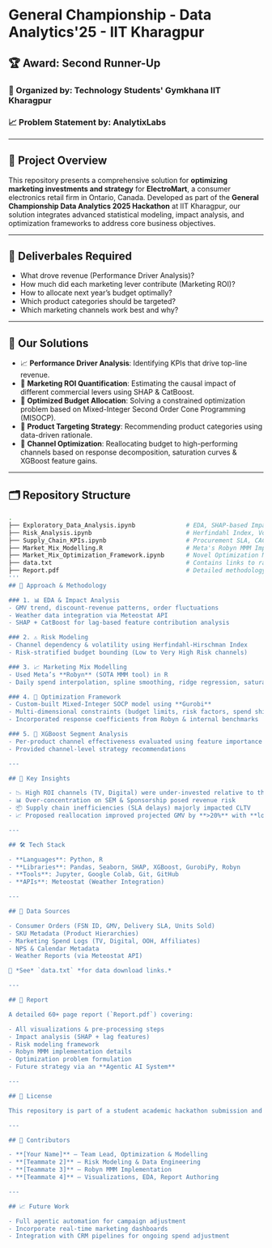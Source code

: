 # General Championship - Data Analytics'25 - IIT Kharagpur

## 🏆 Award: Second Runner-Up  
### 🏁 Organized by: **Technology Students' Gymkhana IIT Kharagpur**  
### 📈 Problem Statement by: **AnalytixLabs**

---

## 🚀 Project Overview

This repository presents a comprehensive solution for **optimizing marketing investments and strategy** for **ElectroMart**, a consumer electronics retail firm in Ontario, Canada. Developed as part of the **General Championship Data Analytics 2025 Hackathon** at IIT Kharagpur, our solution integrates advanced statistical modeling, impact analysis, and optimization frameworks to address core business objectives.

---

## 📌 Deliverbales Required

- What drove revenue (Performance Driver Analysis)?
- How much did each marketing lever contribute (Marketing ROI)?
- How to allocate next year’s budget optimally?
- Which product categories should be targeted?
- Which marketing channels work best and why?

---

## 🎯 Our Solutions

- 📈 **Performance Driver Analysis**: Identifying KPIs that drive top-line revenue.
- 💸 **Marketing ROI Quantification**: Estimating the causal impact of different commercial levers using SHAP & CatBoost.
- 🧮 **Optimized Budget Allocation**: Solving a constrained optimization problem based on Mixed-Integer Second Order Cone Programming (MISOCP).
- 🎯 **Product Targeting Strategy**: Recommending product categories using data-driven rationale.
- 📣 **Channel Optimization**: Reallocating budget to high-performing channels based on response decomposition, saturation curves & XGBoost feature gains.

---

## 🗂️ Repository Structure

```bash
.
├── Exploratory_Data_Analysis.ipynb              # EDA, SHAP-based Impact Analysis
├── Risk_Analysis.ipynb                          # Herfindahl Index, Volatility, Risk Scores
├── Supply_Chain_KPIs.ipynb                      # Procurement SLA, CAC, CLTV metrics
├── Market_Mix_Modelling.R                       # Meta's Robyn MMM Implementation
├── Market_Mix_Optimization_Framework.ipynb      # Novel Optimization Model (MISOCP)
├── data.txt                                     # Contains links to raw and processed datasets
├── Report.pdf                                   # Detailed methodology, results & business strategy
'''
## 🧠 Approach & Methodology

### 1. 📊 EDA & Impact Analysis
- GMV trend, discount-revenue patterns, order fluctuations  
- Weather data integration via Meteostat API  
- SHAP + CatBoost for lag-based feature contribution analysis

### 2. ⚠️ Risk Modeling
- Channel dependency & volatility using Herfindahl-Hirschman Index  
- Risk-stratified budget bounding (Low to Very High Risk channels)

### 3. 📈 Marketing Mix Modelling
- Used Meta’s **Robyn** (SOTA MMM tool) in R  
- Daily spend interpolation, spline smoothing, ridge regression, saturation effects

### 4. 🧮 Optimization Framework
- Custom-built Mixed-Integer SOCP model using **Gurobi**  
- Multi-dimensional constraints (budget limits, risk factors, spend shifts)  
- Incorporated response coefficients from Robyn & internal benchmarks

### 5. 🔁 XGBoost Segment Analysis
- Per-product channel effectiveness evaluated using feature importance  
- Provided channel-level strategy recommendations

---

## 🧠 Key Insights

- 📉 High ROI channels (TV, Digital) were under-invested relative to their impact  
- 📊 Over-concentration on SEM & Sponsorship posed revenue risk  
- 📦 Supply chain inefficiencies (SLA delays) majorly impacted CLTV  
- 📈 Proposed reallocation improved projected GMV by **>20%** with **lower risk exposure**

---

## 🛠️ Tech Stack

- **Languages**: Python, R  
- **Libraries**: Pandas, Seaborn, SHAP, XGBoost, GurobiPy, Robyn  
- **Tools**: Jupyter, Google Colab, Git, GitHub  
- **APIs**: Meteostat (Weather Integration)

---

## 📎 Data Sources

- Consumer Orders (FSN ID, GMV, Delivery SLA, Units Sold)  
- SKU Metadata (Product Hierarchies)  
- Marketing Spend Logs (TV, Digital, OOH, Affiliates)  
- NPS & Calendar Metadata  
- Weather Reports (via Meteostat API)  

📄 *See* `data.txt` *for data download links.*

---

## 📘 Report

A detailed 60+ page report (`Report.pdf`) covering:

- All visualizations & pre-processing steps  
- Impact analysis (SHAP + lag features)  
- Risk modeling framework  
- Robyn MMM implementation details  
- Optimization problem formulation  
- Future strategy via an **Agentic AI System**

---

## 📄 License

This repository is part of a student academic hackathon submission and is available for educational, non-commercial use. For any other use, please contact the contributors.

---

## 👥 Contributors

- **[Your Name]** – Team Lead, Optimization & Modelling  
- **[Teammate 2]** – Risk Modeling & Data Engineering  
- **[Teammate 3]** – Robyn MMM Implementation  
- **[Teammate 4]** – Visualizations, EDA, Report Authoring

---

## 📈 Future Work

- Full agentic automation for campaign adjustment  
- Incorporate real-time marketing dashboards  
- Integration with CRM pipelines for ongoing spend adjustment

